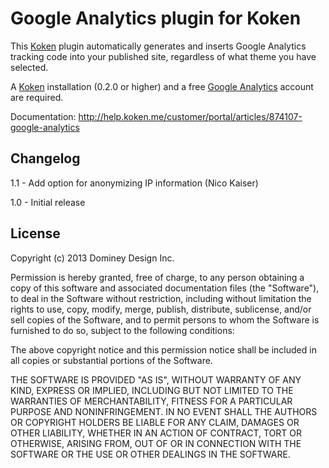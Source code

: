 Google Analytics plugin for Koken
=================================

This [Koken](http://koken.me) plugin automatically generates and inserts Google Analytics tracking code into your published site, regardless of what theme you have selected.

A [Koken](http://koken.me) installation (0.2.0 or higher) and a free [Google Analytics](www.google.com/analytics) account are required.

Documentation: http://help.koken.me/customer/portal/articles/874107-google-analytics

Changelog
---------

1.1 - Add option for anonymizing IP information (Nico Kaiser)

1.0 - Initial release

License
-------

Copyright (c) 2013 Dominey Design Inc.

Permission is hereby granted, free of charge, to any person obtaining a copy
of this software and associated documentation files (the "Software"), to deal
in the Software without restriction, including without limitation the rights
to use, copy, modify, merge, publish, distribute, sublicense, and/or sell
copies of the Software, and to permit persons to whom the Software is
furnished to do so, subject to the following conditions:

The above copyright notice and this permission notice shall be included in
all copies or substantial portions of the Software.

THE SOFTWARE IS PROVIDED "AS IS", WITHOUT WARRANTY OF ANY KIND, EXPRESS OR
IMPLIED, INCLUDING BUT NOT LIMITED TO THE WARRANTIES OF MERCHANTABILITY,
FITNESS FOR A PARTICULAR PURPOSE AND NONINFRINGEMENT. IN NO EVENT SHALL THE
AUTHORS OR COPYRIGHT HOLDERS BE LIABLE FOR ANY CLAIM, DAMAGES OR OTHER
LIABILITY, WHETHER IN AN ACTION OF CONTRACT, TORT OR OTHERWISE, ARISING FROM,
OUT OF OR IN CONNECTION WITH THE SOFTWARE OR THE USE OR OTHER DEALINGS IN
THE SOFTWARE.
